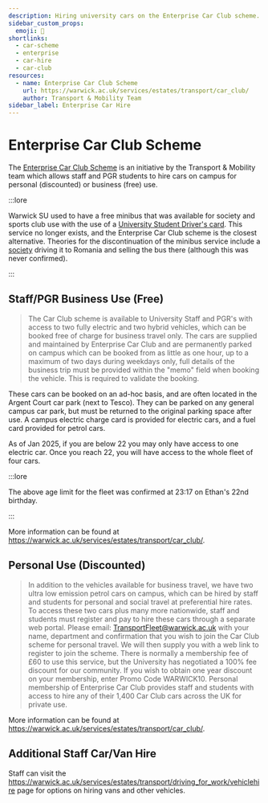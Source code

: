 ```yaml
---
description: Hiring university cars on the Enterprise Car Club scheme.
sidebar_custom_props:
  emoji: 🚗
shortlinks:
  - car-scheme
  - enterprise
  - car-hire
  - car-club
resources:
  - name: Enterprise Car Club Scheme
    url: https://warwick.ac.uk/services/estates/transport/car_club/
    author: Transport & Mobility Team
sidebar_label: Enterprise Car Hire
---
```


# Enterprise Car Club Scheme

The [Enterprise Car Club Scheme](https://warwick.ac.uk/services/estates/transport/car_club/) is an initiative by the
Transport & Mobility team which allows staff and PGR students to hire cars on campus for personal (discounted) or
business (free) use.

:::lore

Warwick SU used to have a free minibus that was available for society and sports club use with the use of a
[University Student Driver's card](https://www.warwicksu.com/news/article/warwicksu/University-Student-Drivers-Card-new-process-for-exec-members/).
This service no longer exists, and the Enterprise Car Club scheme is the closest alternative. Theories for the
discontinuation of the minibus service include a [society](https://www.warwicksu.com/societies-sports/societies/13984/)
driving it to Romania and selling the bus there (although this was never confirmed).

:::

## Staff/PGR Business Use (Free)

> The Car Club scheme is available to University Staff and PGR's with access to two fully electric and two hybrid
> vehicles, which can be booked free of charge for business travel only. The cars are supplied and maintained by
> Enterprise Car Club and are permanently parked on campus which can be booked from as little as one hour, up to a
> maximum of two days during weekdays only, full details of the business trip must be provided within the "memo" field
> when booking the vehicle. This is required to validate the booking.

These cars can be booked on an ad-hoc basis, and are often located in the Argent Court car park (next to Tesco). They
can be parked on any general campus car park, but must be returned to the original parking space after use. A campus
electric charge card is provided for electric cars, and a fuel card provided for petrol cars.

As of Jan 2025, if you are below 22 you may only have access to one electric car. Once you reach 22, you will have
access to the whole fleet of four cars.

:::lore

The above age limit for the fleet was confirmed at 23:17 on Ethan's 22nd birthday.

:::

More information can be found at https://warwick.ac.uk/services/estates/transport/car_club/.

## Personal Use (Discounted)

> In addition to the vehicles available for business travel, we have two ultra low emission petrol cars on campus, which
> can be hired by staff and students for personal and social travel at preferential hire rates. To access these two cars
> plus many more nationwide, staff and students must register and pay to hire these cars through a separate web portal.
> Please email: TransportFleet@warwick.ac.uk with your name, department and confirmation that you wish to join the Car
> Club scheme for personal travel. We will then supply you with a web link to register to join the scheme. There is
> normally a membership fee of £60 to use this service, but the University has negotiated a 100% fee discount for our
> community. If you wish to obtain one year discount on your membership, enter Promo Code WARWICK10. Personal membership
> of Enterprise Car Club provides staff and students with access to hire any of their 1,400 Car Club cars across the UK
> for private use.

More information can be found at https://warwick.ac.uk/services/estates/transport/car_club/.

## Additional Staff Car/Van Hire

Staff can visit the https://warwick.ac.uk/services/estates/transport/driving_for_work/vehiclehire page for options on
hiring vans and other vehicles.
